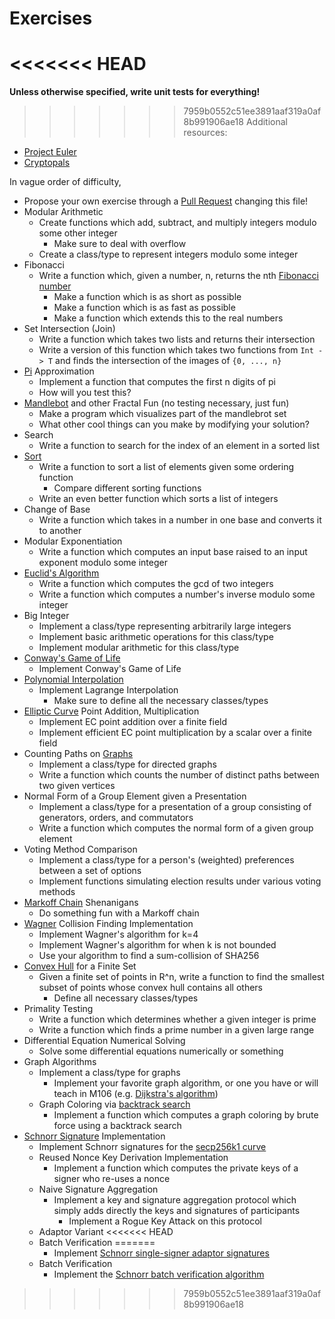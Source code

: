 # Exercises

<<<<<<< HEAD
=======
**Unless otherwise specified, write unit tests for everything!**

>>>>>>> 7959b0552c51ee3891aaf319a0af8b991906ae18
Additional resources:
* [Project Euler](https://projecteuler.net/)
* [Cryptopals](https://cryptopals.com/)

In vague order of difficulty,

* Propose your own exercise through a [Pull Request](https://docs.github.com/en/pull-requests/collaborating-with-pull-requests/proposing-changes-to-your-work-with-pull-requests/about-pull-requests) changing this file!
* Modular Arithmetic
  * Create functions which add, subtract, and multiply integers modulo some other integer
    * Make sure to deal with overflow
  * Create a class/type to represent integers modulo some integer
* Fibonacci
  * Write a function which, given a number, n, returns the nth [Fibonacci number](https://en.wikipedia.org/wiki/Fibonacci_number)
    * Make a function which is as short as possible
    * Make a function which is as fast as possible
    * Make a function which extends this to the real numbers
* Set Intersection (Join)
  * Write a function which takes two lists and returns their intersection
  * Write a version of this function which takes two functions from `Int -> T` and finds the intersection of the images of `{0, ..., n}`
* [Pi](https://en.wikipedia.org/wiki/Pi) Approximation
  * Implement a function that computes the first n digits of pi
  * How will you test this?
* [Mandlebot](https://en.wikipedia.org/wiki/Mandelbrot_set) and other Fractal Fun (no testing necessary, just fun)
  * Make a program which visualizes part of the mandlebrot set
  * What other cool things can you make by modifying your solution?
* Search
  * Write a function to search for the index of an element in a sorted list
* [Sort](https://en.wikipedia.org/wiki/Sorting_algorithm)
  * Write a function to sort a list of elements given some ordering function
    * Compare different sorting functions
  * Write an even better function which sorts a list of integers
* Change of Base
  * Write a function which takes in a number in one base and converts it to another
* Modular Exponentiation
  * Write a function which computes an input base raised to an input exponent modulo some integer
* [Euclid's Algorithm](https://en.wikipedia.org/wiki/Euclidean_algorithm)
  * Write a function which computes the gcd of two integers
  * Write a function which computes a number's inverse modulo some integer
* Big Integer
  * Implement a class/type representing arbitrarily large integers
  * Implement basic arithmetic operations for this class/type
  * Implement modular arithmetic for this class/type
* [Conway's Game of Life](https://en.wikipedia.org/wiki/Conway%27s_Game_of_Life)
  * Implement Conway's Game of Life
* [Polynomial Interpolation](https://en.wikipedia.org/wiki/Lagrange_polynomial)
  * Implement Lagrange Interpolation
    * Make sure to define all the necessary classes/types
* [Elliptic Curve](EllipticCurveExcerpt.pdf) Point Addition, Multiplication
  * Implement EC point addition over a finite field
  * Implement efficient EC point multiplication by a scalar over a finite field
* Counting Paths on [Graphs](https://en.wikipedia.org/wiki/Graph_theory)
  * Implement a class/type for directed graphs
  * Write a function which counts the number of distinct paths between two given vertices
* Normal Form of a Group Element given a Presentation
  * Implement a class/type for a presentation of a group consisting of generators, orders, and commutators
  * Write a function which computes the normal form of a given group element
* Voting Method Comparison
  * Implement a class/type for a person's (weighted) preferences between a set of options
  * Implement functions simulating election results under various voting methods
* [Markoff Chain](https://en.wikipedia.org/wiki/Markov_chain) Shenanigans
  * Do something fun with a Markoff chain
* [Wagner](https://www.iacr.org/archive/crypto2002/24420288/24420288.pdf) Collision Finding Implementation
  * Implement Wagner's algorithm for k=4
  * Implement Wagner's algorithm for when k is not bounded
  * Use your algorithm to find a sum-collision of SHA256
* [Convex Hull](https://en.wikipedia.org/wiki/Convex_hull) for a Finite Set
  * Given a finite set of points in R^n, write a function to find the smallest subset of points whose convex hull contains all others
    * Define all necessary classes/types
* Primality Testing
  * Write a function which determines whether a given integer is prime
  * Write a function which finds a prime number in a given large range
* Differential Equation Numerical Solving
  * Solve some differential equations numerically or something
* Graph Algorithms
  * Implement a class/type for graphs
    * Implement your favorite graph algorithm, or one you have or will teach in M106 (e.g. [Dijkstra's algorithm](https://en.wikipedia.org/wiki/Dijkstra%27s_algorithm))
  * Graph Coloring via [backtrack search](https://en.wikipedia.org/wiki/Backtracking)
    * Implement a function which computes a graph coloring by brute force using a backtrack search
* [Schnorr Signature](https://suredbits.com/introduction-to-schnorr-signatures/) Implementation
  * Implement Schnorr signatures for the [secp256k1 curve](https://en.bitcoin.it/wiki/Secp256k1)
  * Reused Nonce Key Derivation Implementation
    * Implement a function which computes the private keys of a signer who re-uses a nonce
  * Naive Signature Aggregation
    * Implement a key and signature aggregation protocol which simply adds directly the keys and signatures of participants
      * Implement a Rogue Key Attack on this protocol
  * Adaptor Variant
<<<<<<< HEAD
  * Batch Verification
=======
    * Implement [Schnorr single-signer adaptor signatures](https://suredbits.com/schnorr-applications-scriptless-scripts/)
  * Batch Verification
    * Implement the [Schnorr batch verification algorithm](https://suredbits.com/schnorr-applications-batch-verification/)
>>>>>>> 7959b0552c51ee3891aaf319a0af8b991906ae18
